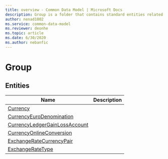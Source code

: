 ```yaml
---
title: overview - Common Data Model | Microsoft Docs
description: Group is a folder that contains standard entities related to the Common Data Model.
author: nenad1002
ms.service: common-data-model
ms.reviewer: deonhe
ms.topic: article
ms.date: 6/30/2020
ms.author: nebanfic
---
```


# Group


## Entities

|Name|Description|
|---|---|
|[Currency](Currency.md)||
|[CurrencyEuroDenomination](CurrencyEuroDenomination.md)||
|[CurrencyLedgerGainLossAccount](CurrencyLedgerGainLossAccount.md)||
|[CurrencyOnlineConversion](CurrencyOnlineConversion.md)||
|[ExchangeRateCurrencyPair](ExchangeRateCurrencyPair.md)||
|[ExchangeRateType](ExchangeRateType.md)||
